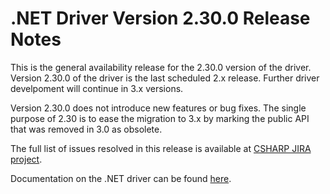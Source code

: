 # .NET Driver Version 2.30.0 Release Notes

This is the general availability release for the 2.30.0 version of the driver.
Version 2.30.0 of the driver is the last scheduled 2.x release.
Further driver develpoment will continue in 3.x versions.

Version 2.30.0 does not introduce new features or bug fixes. 
The single purpose of 2.30 is to ease the migration to 3.x by marking the public API that was removed in 3.0 as obsolete.

The full list of issues resolved in this release is available at [CSHARP JIRA project](https://jira.mongodb.org/issues/?jql=project%20%3D%20CSHARP%20AND%20fixVersion%20%3D%202.30.0%20ORDER%20BY%20key%20ASC).

Documentation on the .NET driver can be found [here](https://www.mongodb.com/docs/drivers/csharp/v2.30/).